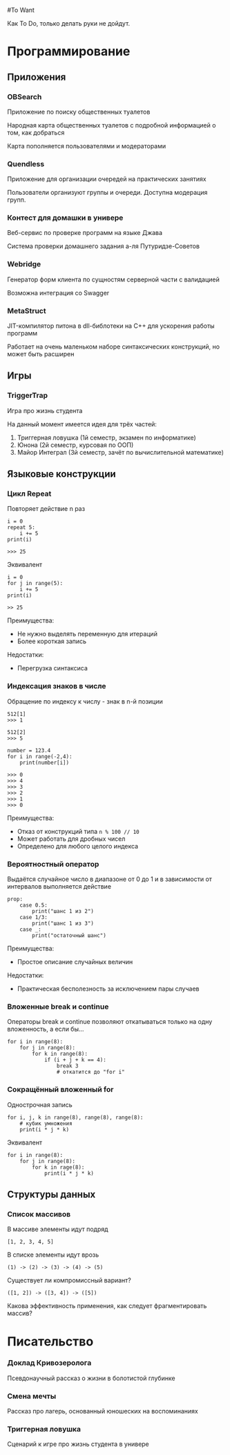 #To Want

Как To Do, только делать руки не дойдут.

# Программирование

## Приложения

### OBSearch

Приложение по поиску общественных туалетов

Народная карта общественных туалетов с подробной информацией о том, как добраться

Карта пополняется пользователями и модераторами 

### Quendless

Приложение для организации очередей на практических занятиях

Пользователи организуют группы и очереди. Доступна модерация групп.

### Контест для домашки в универе

Веб-сервис по проверке программ на языке Джава

Система проверки домашнего задания а-ля Путуридзе-Советов

### Webridge

Генератор форм клиента по сущностям серверной части с валидацией

Возможна интеграция со Swagger

### MetaStruct

JIT-компилятор питона в dll-библотеки на C++ для ускорения работы программ

Работает на очень маленьком наборе синтаксических конструкций, но может быть расширен

## Игры

### TriggerTrap

Игра про жизнь студента

На данный момент имеется идея для трёх частей:
1. Триггерная ловушка (1й семестр, экзамен по информатике)
2. Юнона (2й семестр, курсовая по ООП)
3. Майор Интеграл (3й семестр, зачёт по вычислительной математике)

## Языковые конструкции

### Цикл Repeat
Повторяет действие n раз

```
i = 0
repeat 5:
    i += 5
print(i)

>>> 25
```

Эквивалент

```
i = 0
for j in range(5):
    i += 5
print(i)

>> 25
```

Преимущества:
* Не нужно выделять переменную для итераций
* Более короткая запись

Недостатки:
* Перегрузка синтаксиса

### Индексация знаков в числе
Обращение по индексу к числу - знак в n-й позиции

```
512[1]
>>> 1

512[2]
>>> 5
```

```
number = 123.4
for i in range(-2,4):
    print(number[i])

>>> 0
>>> 4
>>> 3
>>> 2
>>> 1
>>> 0
```

Преимущества:
* Отказ от конструкций типа `n % 100 // 10`
* Может работать для дробных чисел
* Определено для любого целого индекса

### Вероятностный оператор
Выдаётся случайное число в диапазоне от 0 до 1 и в зависимости от интервалов выполняется 
действие

```
prop:
    case 0.5:
        print("шанс 1 из 2")
    case 1/3:
        print("шанс 1 из 3")
    case _:
        print("остаточный шанс")
```

Преимущества:
* Простое описание случайных величин

Недостатки:
* Практическая бесполезность за исключением пары случаев

### Вложенные break и continue
Операторы break и continue позволяют откатываться только на одну вложенность, а если бы...

```
for i in range(8):
    for j in range(8):
        for k in range(8):
            if (i + j + k == 4):
                break 3 
                # откатится до "for i"
```

### Сокращённый вложенный for
Однострочная запись

```
for i, j, k in range(8), range(8), range(8):
    # кубик умножения
    print(i * j * k)
```

Эквивалент

```
for i in range(8):
    for j in range(8):
        for k in rage(8):
            print(i * j * k)
```

## Структуры данных

### Список массивов

В массиве элементы идут подряд

```
[1, 2, 3, 4, 5]
```

В списке элементы идут врозь

```
(1) -> (2) -> (3) -> (4) -> (5)
```

Существует ли компромиссный вариант?

```
([1, 2]) -> ([3, 4]) -> ([5])
```

Какова эффективность применения, как следует фрагментировать массив?

# Писательство

### Доклад Кривозеролога

Псевдонаучный рассказ о жизни в болотистой глубинке

### Смена мечты

Рассказ про лагерь, основанный юношеских на воспоминаниях

### Триггерная ловушка

Сценарий к игре про жизнь студента в универе